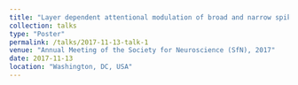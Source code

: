 ```yaml
---
title: "Layer dependent attentional modulation of broad and narrow spiking cells in primate V1"
collection: talks
type: "Poster"
permalink: /talks/2017-11-13-talk-1
venue: "Annual Meeting of the Society for Neuroscience (SfN), 2017"
date: 2017-11-13
location: "Washington, DC, USA"
---
```

